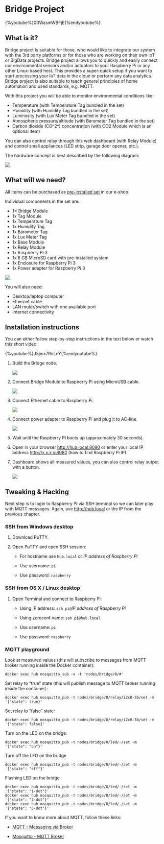 # Bridge Project

{%youtube%}00WasmWBFjE{%endyoutube%}

<!-- toc -->


## What is it?

Bridge project is suitable for those, who would like to integrate our system with the 3rd party platforms or for those who are working on their own IoT or BigData projects.
Bridge project allows you to quickly and easily connect our environmental sensors and/or actuators to your Raspberry Pi or any other Linux-based host.
This provides a super-quick setup if you want to start processing your IoT data in the cloud or perform any data analytics.
Bridge project is also suitable to teach general principles of home automation and used standards, e.g. MQTT.

With this project you will be able to monitor environmental conditions like:

* Temperature (with Temperature Tag bundled in the set)
* Humidity (with Humidity Tag bundled in the set)
* Luminosity (with Lux Meter Tag bundled in the set)
* Atmospheric pressure/altitude (with Barometer Tag bundled in the set)
* Carbon dioxide (CO^2^) concentration (with CO2 Module which is an optional item)

You can also control relay through this web dashboard (with Relay Module) and control small appliances (LED strip, garage door opener, etc.).

The hardware concept is best described by the following diagram:

![](images/block-diagram.png)


## What will we need?

All items can be purchased as [pre-installed set](https://shop.bigclown.com/products/bridge-project-collection) in our e-shop.

Individual components in the set are:

* 1× Bridge Module
* 1x Tag Module
* 1x Temperature Tag
* 1x Humidity Tag
* 1x Barometer Tag
* 1x Lux Meter Tag
* 1x Base Module
* 1x Relay Module
* 1x Raspberry Pi 3
* 1x 8 GB MicroSD card with pre-installed system
* 1x Enclosure for Raspberry Pi 3
* 1x Power adapter for Raspberry Pi 3

![](images/bridge-set.png)

You will also need:

* Desktop/laptop computer
* Ethernet cable
* LAN router/switch with one available port
* Internet connectivity


## Installation instructions

You can either follow step-by-step instructions in the text below or watch this short video:

{%youtube%}J5jmx7RoLnY{%endyoutube%}

1. Build the Bridge node.

   ![](images/build-bridge.png)

2. Connect Bridge Module to Raspberry Pi using MicroUSB cable.

   ![](images/connect-bridge-to-rpi.png)

3. Connect Ethernet cable to Raspberry Pi.

   ![](images/connect-ethernet-to-rpi.png)

4. Connect power adapter to Raspberry Pi and plug it to AC-line.

   ![](images/connect-power-to-rpi.png)

5. Wait until the Raspberry Pi boots up (approximately 30 seconds).

6. Open in your browser http://hub.local:8080 or enter your local IP address http://x.x.x.x:8080 (how to find Raspberry Pi IP)

7. Dashboard shows all measured values, you can also control relay output with a button.

   ![](images/dashboard.png)


## Tweaking & Hacking

Next step is to login to Raspberry Pi via SSH terminal so we can later play with MQTT messages.
Again, use http://hub.local or the IP from the previous chapter.


### SSH from Windows desktop

1. Download PuTTY.

2. Open PuTTY and open SSH session:

   * For hostname use `hub.local` or *IP address of Raspberry Pi*

   * Use username: `pi`

   * Use password: `raspberry`


### SSH from OS X / Linux desktop

1. Open Terminal and connect to Raspberry Pi:

   * Using IP address: `ssh pi@`*IP address of Raspberry Pi*

   * Using zeroconf name: `ssh pi@hub.local`

   * Use username: `pi`

   * Use password: `raspberry`


### MQTT playground

Look at measured values (this will subscribe to messages from MQTT broker running inside the Docker container):

```
docker exec hub mosquitto_sub -v -t 'nodes/bridge/0/#'
```

Set relay to “true” state (this will publish message to MQTT broker running inside the container):

```
docker exec hub mosquitto_pub -t nodes/bridge/0/relay/i2c0-3b/set -m '{"state": true}'
```

Set relay to “false” state:

```
docker exec hub mosquitto_pub -t nodes/bridge/0/relay/i2c0-3b/set -m '{"state": false}'
```

Turn on the LED on the bridge:

```
docker exec hub mosquitto_pub -t nodes/bridge/0/led/-/set -m '{"state": "on"}'
```

Turn off the LED on the bridge

```
docker exec hub mosquitto_pub -t nodes/bridge/0/led/-/set -m '{"state": "off"}'
```

Flashing LED on the bridge

```
docker exec hub mosquitto_pub -t nodes/bridge/0/led/-/set -m '{"state": "1-dot"}'
docker exec hub mosquitto_pub -t nodes/bridge/0/led/-/set -m '{"state": "2-dot"}'
docker exec hub mosquitto_pub -t nodes/bridge/0/led/-/set -m '{"state": "3-dot"}'
```

If you want to know more about MQTT, follow these links:

* [MQTT - Messaging via Broker](/academy/mqtt/README.md)

* [Mosquitto - MQTT Broker](/tutorials/mosquitto/README.md)
